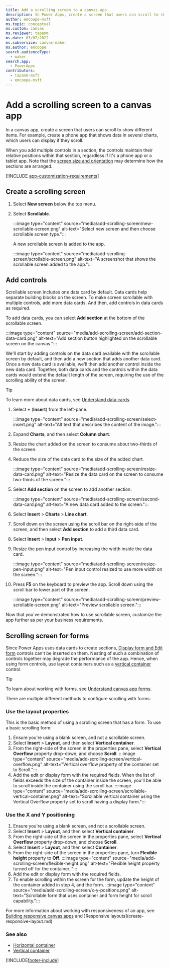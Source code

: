 ```yaml
---
title: Add a scrolling screen to a canvas app
description: In Power Apps, create a screen that users can scroll to show more types of content than the screen can show at a time in a canvas app.
author: emcoope-msft
ms.topic: conceptual
ms.custom: canvas
ms.reviewer: tapanm
ms.date: 03/07/2022
ms.subservice: canvas-maker
ms.author: emcoope
search.audienceType: 
  - maker
search.app: 
  - PowerApps
contributors:
  - tapanm-msft
  - emcoope-msft
---
```


# Add a scrolling screen to a canvas app

In a canvas app, create a screen that users can scroll to show different items. For example, create a phone app that shows data in several charts, which users can display if they scroll.

When you add multiple controls in a section, the controls maintain their relative positions within that section, regardless if it's a phone app or a tablet app. Note that the [screen size and orientation](set-aspect-ratio-portrait-landscape.md) may determine how the sections are arranged.  

[!INCLUDE [app-customization-requirements](../../includes/app-customization-requirements.md)]

## Create a scrolling screen

1. Select **New screen** below the top menu.

1. Select **Scrollable**.

    :::image type="content" source="media/add-scrolling-screen/new-scrollable-screen.png" alt-text="Select new screen and then choose scrollable screen type.":::

    A new scrollable screen is added to the app.

    :::image type="content" source="media/add-scrolling-screen/scrollable-screen.png" alt-text="A screenshot that shows the scrollable screen added to the app.":::

## Add controls

Scrollable screen includes one data card by default. Data cards help separate building blocks on the screen. To make screen scrollable with multiple controls, add more data cards. And then, add controls in data cards as required.

To add data cards, you can select **Add section** at the bottom of the scrollable screen.

:::image type="content" source="media/add-scrolling-screen/add-section-data-card.png" alt-text="Add section button highlighted on the scrollable screen on the canvas.":::

We'll start by adding controls on the data card available with the scrollable screen by default, and then add a new section that adds another data card. Once a new data card is available, we'll then add another control inside the new data card. Together, both data cards and the controls within the data cards would extend the default length of the screen, requiring the use of the scrolling ability of the screen.

> [!TIP]
> To learn more about data cards, see [Understand data cards](working-with-cards.md).

1. Select **+** (**Insert**) from the left-pane.

    :::image type="content" source="media/add-scrolling-screen/select-insert.png" alt-text="Alt text that describes the content of the image.":::

1. Expand **Charts**, and then select **Column chart**.

1. Resize the chart added on the screen to consume about two-thirds of the screen.

1. Reduce the size of the data card to the size of the added chart.

    :::image type="content" source="media/add-scrolling-screen/resize-data-card.png" alt-text="Resize the data card on the screen to consume two-thirds of the screen.":::

1. Select **Add section** on the screen to add another section.

    :::image type="content" source="media/add-scrolling-screen/second-data-card.png" alt-text="A new data card added to the screen.":::

1. Select **Insert** > **Charts** > **Line chart**.

1. Scroll down on the screen using the scroll bar on the right-side of the screen, and then select **Add section** to add a third data card.

1. Select **Insert** > **Input** > **Pen input**.

1. Resize the pen input control by increasing the width inside the data card.

    :::image type="content" source="media/add-scrolling-screen/resize-pen-input.png" alt-text="Pen input control resized to use more width on the screen.":::

1. Press **F5** on the keyboard to preview the app. Scroll down using the scroll bar to lower part of the screen.

    :::image type="content" source="media/add-scrolling-screen/preview-scrollable-screen.png" alt-text="Preview scrollable screen.":::

Now that you've demonstrated how to use scrollable screen, customize the app further as per your business requirements.

## Scrolling screen for forms

Since Power Apps uses data cards to create sections, [Display form and Edit form](controls/control-form-detail.md) controls can't be inserted on them. Nesting of such a combination of controls together may degrade the performance of the app. Hence, when using form controls, use layout containers such as a [vertical container](controls/control-vertical-container.md) control.

> [!TIP]
> To learn about working with forms, see [Understand canvas app forms](working-with-forms.md).

There are multiple different methods to configure scrolling with forms:

### Use the layout properties

This is the basic method of using a scrolling screen that has a form. To use a basic scrolling form:

1. Ensure you're using a blank screen, and not a scrollable screen.
1. Select **Insert** > **Layout**, and then select **Vertical container**.
1. From the right-side of the screen in the properties pane, select **Vertical Overflow** property drop-down, and choose **Scroll**.
    :::image type="content" source="media/add-scrolling-screen/vertical-overflow.png" alt-text="Vertical overflow property of the container set to Scroll.":::
1. Add the edit or display form with the required fields. When the list of fields exceeds the size of the container inside the screen, you'll be able to scroll inside the container using the scroll bar.
    :::image type="content" source="media/add-scrolling-screen/scrollable-vertical-container.png" alt-text="Scrollable vertical container using the Vertical Overflow property set to scroll having a display form.":::

### Use the X and Y positioning

1. Ensure you're using a blank screen, and not a scrollable screen.
1. Select **Insert** > **Layout**, and then select **Vertical container**.
1. From the right-side of the screen in the properties pane, select **Vertical Overflow** property drop-down, and choose **Scroll**.
1. Select **Insert** > **Layout**, and then select **Container**.
1. From the right-side of the screen in the properties pane, turn **Flexible height** property to **Off**.
    :::image type="content" source="media/add-scrolling-screen/flexible-height.png" alt-text="Flexible height property turned off for the container..":::
1. Add the edit or display form with the required fields.
1. To enable scrolling within the screen for the form, update the height of the container added in step 4, and the form.
    :::image type="content" source="media/add-scrolling-screen/x-y-positions.png" alt-text="Scrollable form that uses container and form height for scroll capability.":::

For more information about working with responsiveness of an app, see [Building responsive canvas apps](build-responsive-apps.md) and ]Responsive layouts](create-responsive-layout.md)

### See also

- [Horizontal container](controls/control-horizontal-container.md)
- [Vertical container](controls/control-vertical-container.md)

[!INCLUDE[footer-include](../../includes/footer-banner.md)]